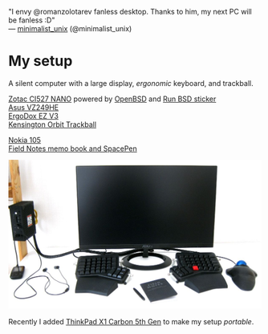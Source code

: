 "I envy @romanzolotarev fanless desktop. Thanks to him, my next
PC will be fanless :D"<br>&mdash;
[minimalist_unix](https://twitter.com/minimalist_unix/status/996764784090648577 "16 May 2018")
(@minimalist_unix)

# My setup

A silent computer with a large display, _ergonomic_ keyboard, and
trackball.

[Zotac CI527 NANO](/zotac-ci527.html)
powered by [OpenBSD](/openbsd/) and [Run BSD sticker](/runbsd.html)<br>
[Asus VZ249HE](/asus-vz249he.html)<br>
[ErgoDox EZ V3](/ergodox.html)<br>
[Kensington Orbit Trackball](/kensington-orbit.html)

[Nokia 105](/nokia-105.html)<br>
[Field Notes memo book and SpacePen](/fieldnotes-spacepen.html)

![My desktop](/setup.jpg "2017")

Recently I added [ThinkPad X1 Carbon 5th Gen](/lenovo-thinkpad-x1c5.html)
to make my setup _portable_.
